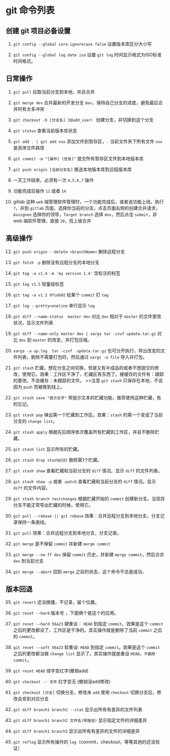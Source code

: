 # git 命令列表

## 创建 git 项目必备设置

1. `git config --global core.ignorecase false` 设置版本库区分大小写

2. `git config --global log.date iso` 设置 `git log` 时间显示格式为ISO标准时间格式。

## 日常操作

1. `git pull` 拉取当前分支到本地，并且合并

2. `git merge dev` 合并最新的开发分支 `dev`，保持自己分支的进度，避免最后合并时有太多冲突

3. `git checkout -b [分支名]（如add_user）` 创建分支，并切换到这个分支

4. `git status` 查看当前版本库状态

5. `git add . | git add xxx` 添加文件到暂存区，`.` 当前文件夹下所有文件 `xxx` 是具体文件路径

6. `git commit -m "[操作] [信息]"`  提交所有暂存区文件到本地版本库

7. `git push origin [当前分支名]`  推送本地版本库到远程版本库

8. 一天工作结束，必须有一次 `4,5,6,7` 操作

9. 功能完成后操作 `11` 或者 `14`

10. gitlab 这种 `web` 端管理软件管理时，一个功能完成后，或者说功能上线，执行 `7`，并到 `gitlab` 页面，选择你当前的分支，点击页面右侧的创建合并请求，`Assignee` 选择你的领导，`Target branch` 选择 `dev`，然后点击 `submit`，非 web 端软件管理，直接 `10`，找上级合并

## 高级操作

12. `git push origin --delete <branchName>` 删除远程分支

13. `git fetch -p` 删除没有远程分支的本地分支

14. `git tag -a v1.4 -m 'my version 1.4'` 含标注的标签

15. `git tag v1.5` 轻量级标签

16. `git tag -a v1.2 9fceb02` 给某个 `commit` 打 `tag`

17. `git log --pretty=oneline` 单行显示 `log`

18. `git diff --name-status  master dev` 对比 `dev` 相对于 `master` 的文件更改状况，显示文件列表

19. `git diff --name-only master dev | xargs tar -czvf update.tar.gz` 对比 `dev` 到 `master` 的改变，并打包压缩。

20. `xargs -a up.log  tar -czvf  updata.tar.gz` 也可分开执行，导出改变的文件列表，剔除不需要打包的，然后通过 `xargs -a file` 导入并打包。

21. `git stash`  贮藏，想在分支之间切换，但是又有半成品的或者不想提交的修改，使用它。效果：工作区干净了，贮藏区有东西了。被缓存的文件有：跟踪的更改。不会缓存：未跟踪的文件。 >>注意 `git stash` 只保存在本地，不会因为 `push` 而被推到线上。

22. `git stash save "提示文字"` 带提示文本的贮藏功能，推荐使用这种贮藏，免的忘记。

23. `git stash pop` 弹出第一个贮藏到工作区。效果：`stash` 的第一个变成了当前分支的 `change list`。

24. `git stash apply` 根据先后顺序依次覆盖所有贮藏到工作区，并且不删除贮藏。

25. `git stash list` 显示所有的贮藏。

26. `git stash drop stash@{0}` 删除第1个贮藏。

27. `git stash show` 查看贮藏和当前分支的 `diff` 情况。显示 `diff` 的文件列表。

28. `git stash show -p` 或者 `-patch` 查看贮藏和当前分支的 `diff` 情况。显示 `diff` 的文件内容。

29. `git stash branch testchanges` 根据贮藏开始的 `commit` 创建新分支。当现存分支不能正常导出贮藏的时候，使用它。

30. `git pull --rebase || git rebase` 效果：合并远程分支到本地分支，分支记录保持一条直线。

31. `git pull` 效果：合并远程分支到本地分支，分支记录。

32. `git merge` 是不保留 `commit` 并新建 `merge commit`

33. `git merge --no-ff dev` 保留 `commit` 历史，并新建 `merge commit`，然后合并 `dev` 到当前分支

34. `git merge --abort` 回到 `merge` 之前的状态，这个命令不总是成功。

## 版本回退

35. `git revert` 还没搞懂，不记录，留个位置。

36. `git reset --hard` 版本号 ，下面俩个是这个的应用。

37. `git reset --hard 56a23`  硬重设： `HEAD` 到指定 `commit`。效果是这个 `commit` 之后的更改都没了，工作区是干净的。其实操作就是删除了当前 `commit` 之后的 `commit`。

38. `git reset --soft 56a23`  软重设:  `HEAD` 到指定 `commit`。效果是这个 `commit` 之后的更改都当做 `change list` 显示了。其实操作就是重设 `HEAD`，`不删除commit`。

39. `git reset HEAD` 绿字变红字(撤销add)

40. `git checkout -- 文件` 红字变无 (撤销没add修改)

41. `git checkout [分支]` 切换分支，修改未 `add` 使用 `checkout` 切换分支后，修改会变到对应分支

43. `git diff branch1 branch2 --stat` 显示出所有有差异的文件列表

44. `git diff branch1 branch2 文件名(带路径)` 显示指定文件的详细差异

45. `git diff branch1 branch2` 显示出所有有差异的文件的详细差异

46. `git reflog` 显示所有操作的 `log`（commit，checkout，等等其他的还没验证）
